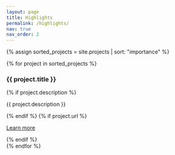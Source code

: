 ```yaml
---
layout: page
title: Highlights
permalink: /highlights/
nav: true
nav_order: 2
---
```


<!-- pages/highlights.md -->
<div class="projects">

{% assign sorted_projects = site.projects | sort: "importance" %}

<div class="project-list">
  {% for project in sorted_projects %}
    <div class="project">
      <h3>{{ project.title }}</h3>
      {% if project.description %}
        <p>{{ project.description }}</p>
      {% endif %}
      {% if project.url %}
        <p><a href="{{ project.url }}">Learn more</a></p>
      {% endif %}
    </div>
  {% endfor %}
</div>

</div>

